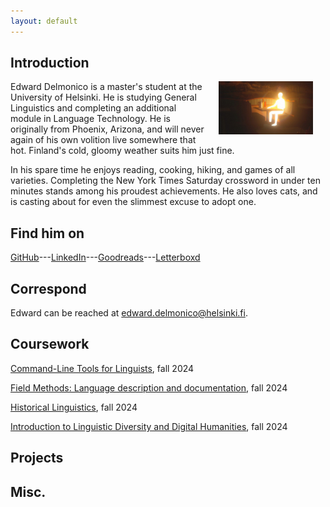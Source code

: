 ```yaml
---
layout: default
---
```


## Introduction

<img src="assets/images/cover6.jpg" alt="Photo" hspace="20" width="30%" align="right"/>

Edward Delmonico is a master's student at the University of Helsinki. He is studying General Linguistics and completing an additional module in Language Technology. He is originally from Phoenix, Arizona, and will never again of his own volition live somewhere that hot. Finland's cold, gloomy weather suits him just fine.

In his spare time he enjoys reading, cooking, hiking, and games of all varieties. Completing the New York Times Saturday crossword in under ten minutes stands among his proudest achievements. He also loves cats, and is casting about for even the slimmest excuse to adopt one.
## Find him on

[GitHub](https://github.com/EdwardDelmonico)---[LinkedIn](https://www.linkedin.com/in/edward-delmonico-841685a4/)---[Goodreads](https://www.goodreads.com/user/show/59718929-edward)---[Letterboxd](https://letterboxd.com/WelcomedAndroid/)

## Correspond

Edward can be reached at edward.delmonico@helsinki.fi. 

## Coursework

[Command-Line Tools for Linguists](https://studies.helsinki.fi/courses/course-implementation/hy-opt-cur-2425-261401a1-c550-4436-91b9-7edf4a1a3b57/KIK-LG221), fall 2024

[Field Methods: Language description and documentation](https://studies.helsinki.fi/courses/course-implementation/hy-opt-cur-2425-0cbb79a6-9368-45e9-8b15-9b1bda7cebce/LDA-L315), fall 2024

[Historical Linguistics](https://studies.helsinki.fi/courses/course-implementation/hy-opt-cur-2425-d7f9cac2-6b3c-4472-87cb-6289b56b7f80/LDA-L312), fall 2024

[Introduction to Linguistic Diversity and Digital Humanities](https://studies.helsinki.fi/courses/course-implementation/hy-opt-cur-2425-9df97501-21e6-4b8d-9de4-e91303f2ff71/LDA-301), fall 2024

## Projects

## Misc. 